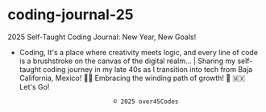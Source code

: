 # coding-journal-25
2025 Self-Taught Coding Journal: New Year, New Goals!
-  Coding, It's a place where creativity meets logic, and every line of code is a brushstroke on the canvas of the digital realm... | Sharing my self-taught coding journey in my late 40s as I transition into tech from Baja California, Mexico! 🚀✨ Embracing the winding path of growth! 🌱 🇲🇽 Let's Go!


                                 © 2025 over45Codes
